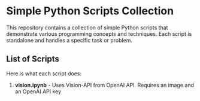 # Simple Python Scripts Collection

This repository contains a collection of simple Python scripts that demonstrate various programming concepts and techniques. Each script is standalone and handles a specific task or problem.

## List of Scripts

Here is what each script does:

1. **vision.ipynb** - Uses Vision-API from OpenAI API. Requires an image and an OpenAI API key
